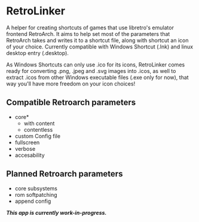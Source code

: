 # RetroLinker
A helper for creating shortcuts of games that use libretro's emulator frontend RetroArch. It aims to help set most of the parameters that RetroArch takes and writes it to a shortcut file, along with shortcut an icon of your choice. Currently compatible with Windows Shortcut (.lnk) and linux desktop entry (.desktop).

As Windows Shortcuts can only use .ico for its icons, RetroLinker comes ready for converting .png, .jpeg and .svg images into .icos, as well to extract .icos from other Windows executable files (.exe only for now), that way you'll have more freedom on your icon choices!

## Compatible Retroarch parameters
- core*
  - with content
  - contentless
- custom Config file
- fullscreen
- verbose
- accesability

## Planned Retroarch parameters
- core subsystems
- rom softpatching
- append config

***This app is currently work-in-progress.***